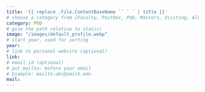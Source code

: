 ```yaml
---
title: '{{ replace .File.ContentBaseName `` ` ` | title }}'
# choose a category from [Faculty, PostDoc, PhD, Masters, Visiting, Alumni]. Be careful about the capitalization.
category: PhD
# give the path relative to static/
image: "/images/default_profile.webp"
# start year, used for sorting
year:
# link to personal website (optional)
link:
# email id (optional)
# put mailto: before your email
# Example: mailto:abc@umich.edu
mail:
---
```

